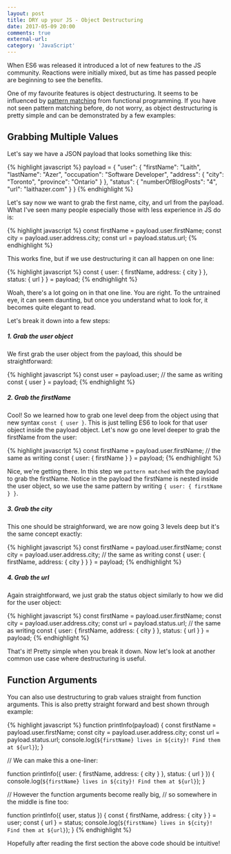 ```yaml
---
layout: post
title: DRY up your JS - Object Destructuring
date: 2017-05-09 20:00
comments: true
external-url:
category: 'JavaScript'
---
```


When ES6 was released it introduced a lot of new features to the JS community. Reactions were initially mixed, but as time has passed people are beginning to see the benefits.

One of my favourite features is object destructuring. It seems to be influenced by [pattern matching](https://en.wikipedia.org/wiki/Pattern_matching) from functional programming. If you have not seen pattern matching before, do not worry, as object destructuring is pretty simple and can be demonstrated by a few examples:

## Grabbing Multiple Values

Let's say we have a JSON payload that looks something like this:

{% highlight javascript %}
payload = {
  "user": {
    "firstName": "Laith",
    "lastName": "Azer",
    "occupation": "Software Developer",
    "address": {
      "city": "Toronto",
      "province": "Ontario"
    }
  },
  "status": {
    "numberOfBlogPosts": "4",
    "url": "laithazer.com"
  }
}
{% endhighlight %}

Let's say now we want to grab the first name, city, and url from the payload. What I've seen many people especially those with less experience in JS do is:

{% highlight javascript %}
const firstName = payload.user.firstName;
const city = payload.user.address.city;
const url = payload.status.url;
{% endhighlight %}

This works fine, but if we use destructuring it can all happen on one line:

{% highlight javascript %}
const { user: { firstName, address: { city } }, status: { url } } = payload;
{% endhighlight %}

Woah, there's a lot going on in that one line. You are right. To the untrained eye, it can seem daunting, but once you understand what to look for, it becomes quite elegant to read.

Let's break it down into a few steps:

##### 1. Grab the user object

We first grab the user object from the payload, this should be straightforward:

{% highlight javascript %}
const user = payload.user;
// the same as writing
const { user } = payload;
{% endhighlight %}

##### 2. Grab the firstName

Cool! So we learned how to grab one level deep from the object using that new syntax `const { user }`. This is just telling ES6 to look for that user object inside the payload object. Let's now go one level deeper to grab the firstName from the user:

{% highlight javascript %}
const firstName = payload.user.firstName;
// the same as writing
const { user: { firstName } } = payload;
{% endhighlight %}

Nice, we're getting there. In this step we `pattern matched` with the payload to grab the firstName. Notice in the payload the firstName is nested inside the user object, so we use the same pattern by writing `{ user: { firstName } }`.

##### 3. Grab the city

This one should be straighforward, we are now going 3 levels deep but it's the same concept exactly:

{% highlight javascript %}
const firstName = payload.user.firstName;
const city = payload.user.address.city;
// the same as writing
const { user: { firstName, address: { city } } } = payload;
{% endhighlight %}

##### 4. Grab the url

Again straightforward, we just grab the status object similarly to how we did for the user object:

{% highlight javascript %}
const firstName = payload.user.firstName;
const city = payload.user.address.city;
const url = payload.status.url;
// the same as writing
const { user: { firstName, address: { city } }, status: { url } } = payload;
{% endhighlight %}

That's it! Pretty simple when you break it down. Now let's look at another common use case where destructuring is useful.

## Function Arguments

You can also use destructuring to grab values straight from function arguments. This is also pretty straight forward and best shown through example:

{% highlight javascript %}
function printInfo(payload) {
  const firstName = payload.user.firstName;
  const city = payload.user.address.city;
  const url = payload.status.url;
  console.log(`${firstName} lives in ${city}! Find them at ${url}`);
}

// We can make this a one-liner:

function printInfo({ user: { firstName, address: { city } }, status: { url } }) {
  console.log(`${firstName} lives in ${city}! Find them at ${url}`);
}

// However the function arguments become really big,
// so somewhere in the middle is fine too:

function printInfo({ user, status }) {
  const { firstName, address: { city } } = user;
  const { url } = status;
  console.log(`${firstName} lives in ${city}! Find them at ${url}`);
}
{% endhighlight %}

Hopefully after reading the first section the above code should be intuitive!